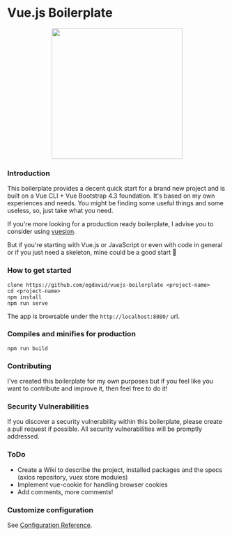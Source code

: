 # Vue.js Boilerplate
<p align="center">
  <img src="https://upload.wikimedia.org/wikipedia/commons/9/95/Vue.js_Logo_2.svg" width="300">
</p>

### Introduction

This boilerplate provides a decent quick start for a brand new project and is built on a Vue CLI + Vue Bootstrap 4.3 foundation. It's based on my own experiences and needs. You might be finding some useful things and some useless, so, just take what you need.

If you're more looking for a production ready boilerplate, I advise you to consider using [vuesion](https://github.com/vuesion/vuesion).

But if you're starting with Vue.js or JavaScript or even with code in general or if you just need a skeleton, mine could be a good start 🙂

### How to get started

```
clone https://github.com/egdavid/vuejs-boilerplate <project-name>
cd <project-name>
npm install
npm run serve
```
The app is browsable under the `http://localhost:8080/` url.

### Compiles and minifies for production

```
npm run build
```

### Contributing

I've created this boilerplate for my own purposes but if you feel like you want to contribute and improve it, then feel free to do it!

### Security Vulnerabilities

If you discover a security vulnerability within this boilerplate, please create a pull request if possible. All security vulnerabilities will be promptly addressed.

### ToDo

* Create a Wiki to describe the project, installed packages and the specs (axios repository, vuex store modules)
* Implement vue-cookie for handling browser cookies
* Add comments, more comments!

### Customize configuration

See [Configuration Reference](https://cli.vuejs.org/config/).
